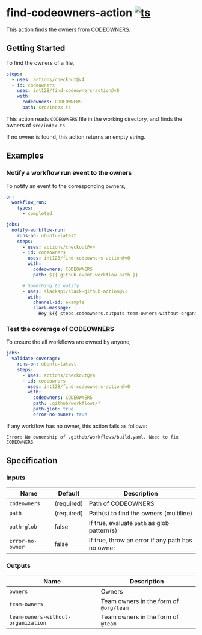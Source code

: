 # find-codeowners-action [![ts](https://github.com/int128/find-codeowners-action/actions/workflows/ts.yaml/badge.svg)](https://github.com/int128/find-codeowners-action/actions/workflows/ts.yaml)

This action finds the owners from [CODEOWNERS](https://docs.github.com/en/repositories/managing-your-repositorys-settings-and-features/customizing-your-repository/about-code-owners).

## Getting Started

To find the owners of a file,

```yaml
steps:
  - uses: actions/checkout@v4
  - id: codeowners
    uses: int128/find-codeowners-action@v0
    with:
      codeowners: CODEOWNERS
      path: src/index.ts
```

This action reads `CODEOWNERS` file in the working directory,
and finds the owners of `src/index.ts`.

If no owner is found, this action returns an empty string.

## Examples

### Notify a workflow run event to the owners

To notify an event to the corresponding owners,

```yaml
on:
  workflow_run:
    types:
      - completed

jobs:
  notify-workflow-run:
    runs-on: ubuntu-latest
    steps:
      - uses: actions/checkout@v4
      - id: codeowners
        uses: int128/find-codeowners-action@v0
        with:
          codeowners: CODEOWNERS
          path: ${{ github.event.workflow.path }}

      # Something to notify
      - uses: slackapi/slack-github-action@v1
        with:
          channel-id: example
          slack-message: |
            Hey ${{ steps.codeowners.outputs.team-owners-without-organization }}, done!
```

### Test the coverage of CODEOWNERS

To ensure the all workflows are owned by anyone,

```yaml
jobs:
  validate-coverage:
    runs-on: ubuntu-latest
    steps:
      - uses: actions/checkout@v4
      - id: codeowners
        uses: int128/find-codeowners-action@v0
        with:
          codeowners: CODEOWNERS
          path: .github/workflows/*
          path-glob: true
          error-no-owner: true
```

If any workflow has no owner, this action fails as follows:

```console
Error: No ownership of .github/workflows/build.yaml. Need to fix CODEOWNERS
```

## Specification

### Inputs

| Name             | Default    | Description                                      |
| ---------------- | ---------- | ------------------------------------------------ |
| `codeowners`     | (required) | Path of CODEOWNERS                               |
| `path`           | (required) | Path(s) to find the owners (multiline)           |
| `path-glob`      | false      | If true, evaluate `path` as glob pattern(s)      |
| `error-no-owner` | false      | If true, throw an error if any path has no owner |

### Outputs

| Name                               | Description                            |
| ---------------------------------- | -------------------------------------- |
| `owners`                           | Owners                                 |
| `team-owners`                      | Team owners in the form of `@org/team` |
| `team-owners-without-organization` | Team owners in the form of `@team`     |
